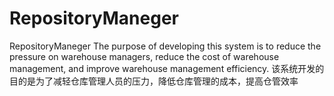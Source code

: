 # RepositoryManeger
RepositoryManeger The purpose of developing this system is to reduce the pressure on warehouse managers, reduce the cost of warehouse management, and improve warehouse management efficiency.
该系统开发的目的是为了减轻仓库管理人员的压力，降低仓库管理的成本，提高仓管效率

